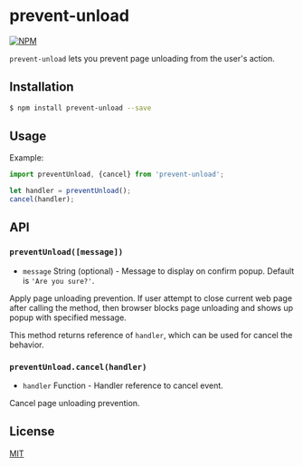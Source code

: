 # prevent-unload

[![NPM](https://nodei.co/npm/prevent-unload.png?downloads=true)](https://nodei.co/npm/prevent-unload/)

`prevent-unload` lets you prevent page unloading from the user's action.

## Installation

```bash
$ npm install prevent-unload --save
```

## Usage

Example:

```javascript
import preventUnload, {cancel} from 'prevent-unload';

let handler = preventUnload();
cancel(handler);
```

## API

### `preventUnload([message])`

* `message` String (optional) - Message to display on confirm popup. Default is
`'Are you sure?'`.

Apply page unloading prevention. If user attempt to close current web page after
calling the method, then browser blocks page unloading and shows up popup with
specified message.

This method returns reference of `handler`, which can be used for cancel the
behavior.

### `preventUnload.cancel(handler)`

* `handler` Function - Handler reference to cancel event.

Cancel page unloading prevention.

## License

[MIT](http://preco.mit-license.org/)
